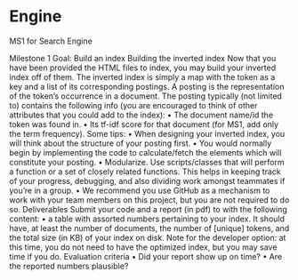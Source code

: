 # Engine
MS1 for Search Engine

Milestone 1
Goal: Build an index
Building the inverted index
Now that you have been provided the HTML files to index, you may build your
inverted index off of them. The inverted index is simply a map with the token
as a key and a list of its corresponding postings. A posting is the representation
of the token’s occurrence in a document. The posting typically (not limited to)
contains the following info (you are encouraged to think of other attributes that
you could add to the index):
• The document name/id the token was found in.
• Its tf-idf score for that document (for MS1, add only the term frequency).
Some tips:
• When designing your inverted index, you will think about the structure
of your posting first.
• You would normally begin by implementing the code to calculate/fetch
the elements which will constitute your posting.
• Modularize. Use scripts/classes that will perform a function or a set of
closely related functions. This helps in keeping track of your progress,
debugging, and also dividing work amongst teammates if you’re in a group.
• We recommend you use GitHub as a mechanism to work with your team
members on this project, but you are not required to do so.
Deliverables
Submit your code and a report (in pdf) to with the following content:
• a table with assorted numbers pertaining to your index. It should have,
at least the number of documents, the number of [unique] tokens, and the
total size (in KB) of your index on disk.
Note for the developer option: at this time, you do not need to have the
optimized index, but you may save time if you do.
Evaluation criteria
• Did your report show up on time?
• Are the reported numbers plausible?
